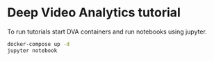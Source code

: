 # Deep Video Analytics tutorial

To run tutorials start DVA containers and run notebooks using jupyter.

```bash
docker-compose up -d
jupyter notebook
```
